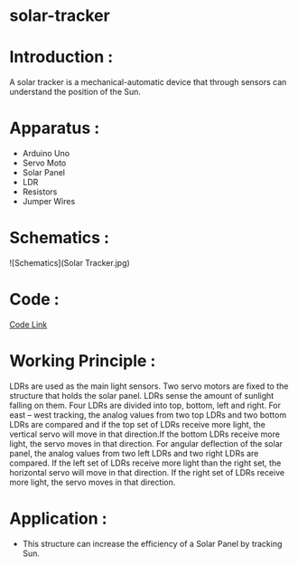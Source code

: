 # solar-tracker
# Introduction :
A solar tracker is a mechanical-automatic device that through sensors can understand the position of the Sun. 
# Apparatus : 
* Arduino Uno
* Servo Moto
* Solar Panel
* LDR
* Resistors
* Jumper Wires
# Schematics : 
![Schematics](Solar Tracker.jpg)
# Code : 
[Code Link](Solar_Tracker.ino)
# Working Principle : 
LDRs are used as the main light sensors. Two servo motors are fixed to the structure that holds the solar panel. LDRs sense the amount of sunlight falling on them. Four LDRs are divided into top, bottom, left and right. For east – west tracking, the analog values from two top LDRs and two bottom LDRs are compared and if the top set of LDRs receive more light, the vertical servo will move in that direction.If the bottom LDRs receive more light, the servo moves in that direction. For angular deflection of the solar panel, the analog values from two left LDRs and two right LDRs are compared. If the left set of LDRs receive more light than the right set, the horizontal servo will move in that direction. If the right set of LDRs receive more light, the servo moves in that direction.
# Application : 
* This structure can increase the efficiency of a Solar Panel by tracking Sun.
